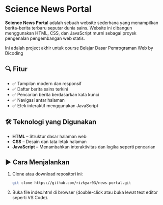 # Science News Portal

**Science News Portal** adalah sebuah website sederhana yang menampilkan berita-berita terbaru seputar dunia sains. Website ini dibangun menggunakan HTML, CSS, dan JavaScript murni sebagai proyek pengenalan pengembangan web statis.

Ini adalah project akhir untuk course Belajar Dasar Pemrograman Web by Dicoding

## 🔍 Fitur

- ✅ Tampilan modern dan responsif
- ✅ Daftar berita sains terkini
- ✅ Pencarian berita berdasarkan kata kunci
- ✅ Navigasi antar halaman
- ✅ Efek interaktif menggunakan JavaScript

<!-- ## 📁 Struktur Proyek

science-news-portal/
├── index.html # Halaman utama
├── style.css # Gaya tampilan (CSS)
├── script.js # Logika interaktif (JavaScript)
├── assets/
│ └── images/ # Gambar ilustrasi berita
└── README.md

markdown
Copy
Edit -->

## 🛠️ Teknologi yang Digunakan

- **HTML** – Struktur dasar halaman web
- **CSS** – Desain dan tata letak halaman
- **JavaScript** – Menambahkan interaktivitas dan logika seperti pencarian

## ▶️ Cara Menjalankan

1. Clone atau download repositori ini:
   ```bash
   git clone https://github.com/rizkyar03/news-portal.git
2. Buka file index.html di browser (double-click atau buka lewat text editor seperti VS Code).

